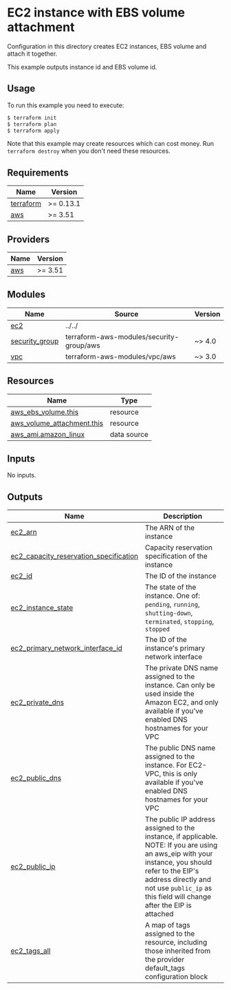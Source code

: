 # EC2 instance with EBS volume attachment

Configuration in this directory creates EC2 instances, EBS volume and attach it together.

This example outputs instance id and EBS volume id.

## Usage

To run this example you need to execute:

```bash
$ terraform init
$ terraform plan
$ terraform apply
```

Note that this example may create resources which can cost money. Run `terraform destroy` when you don't need these resources.

<!-- BEGINNING OF PRE-COMMIT-TERRAFORM DOCS HOOK -->
## Requirements

| Name | Version |
|------|---------|
| <a name="requirement_terraform"></a> [terraform](#requirement\_terraform) | >= 0.13.1 |
| <a name="requirement_aws"></a> [aws](#requirement\_aws) | >= 3.51 |

## Providers

| Name | Version |
|------|---------|
| <a name="provider_aws"></a> [aws](#provider\_aws) | >= 3.51 |

## Modules

| Name | Source | Version |
|------|--------|---------|
| <a name="module_ec2"></a> [ec2](#module\_ec2) | ../../ |  |
| <a name="module_security_group"></a> [security\_group](#module\_security\_group) | terraform-aws-modules/security-group/aws | ~> 4.0 |
| <a name="module_vpc"></a> [vpc](#module\_vpc) | terraform-aws-modules/vpc/aws | ~> 3.0 |

## Resources

| Name | Type |
|------|------|
| [aws_ebs_volume.this](https://registry.terraform.io/providers/hashicorp/aws/latest/docs/resources/ebs_volume) | resource |
| [aws_volume_attachment.this](https://registry.terraform.io/providers/hashicorp/aws/latest/docs/resources/volume_attachment) | resource |
| [aws_ami.amazon_linux](https://registry.terraform.io/providers/hashicorp/aws/latest/docs/data-sources/ami) | data source |

## Inputs

No inputs.

## Outputs

| Name | Description |
|------|-------------|
| <a name="output_ec2_arn"></a> [ec2\_arn](#output\_ec2\_arn) | The ARN of the instance |
| <a name="output_ec2_capacity_reservation_specification"></a> [ec2\_capacity\_reservation\_specification](#output\_ec2\_capacity\_reservation\_specification) | Capacity reservation specification of the instance |
| <a name="output_ec2_id"></a> [ec2\_id](#output\_ec2\_id) | The ID of the instance |
| <a name="output_ec2_instance_state"></a> [ec2\_instance\_state](#output\_ec2\_instance\_state) | The state of the instance. One of: `pending`, `running`, `shutting-down`, `terminated`, `stopping`, `stopped` |
| <a name="output_ec2_primary_network_interface_id"></a> [ec2\_primary\_network\_interface\_id](#output\_ec2\_primary\_network\_interface\_id) | The ID of the instance's primary network interface |
| <a name="output_ec2_private_dns"></a> [ec2\_private\_dns](#output\_ec2\_private\_dns) | The private DNS name assigned to the instance. Can only be used inside the Amazon EC2, and only available if you've enabled DNS hostnames for your VPC |
| <a name="output_ec2_public_dns"></a> [ec2\_public\_dns](#output\_ec2\_public\_dns) | The public DNS name assigned to the instance. For EC2-VPC, this is only available if you've enabled DNS hostnames for your VPC |
| <a name="output_ec2_public_ip"></a> [ec2\_public\_ip](#output\_ec2\_public\_ip) | The public IP address assigned to the instance, if applicable. NOTE: If you are using an aws\_eip with your instance, you should refer to the EIP's address directly and not use `public_ip` as this field will change after the EIP is attached |
| <a name="output_ec2_tags_all"></a> [ec2\_tags\_all](#output\_ec2\_tags\_all) | A map of tags assigned to the resource, including those inherited from the provider default\_tags configuration block |
<!-- END OF PRE-COMMIT-TERRAFORM DOCS HOOK -->
